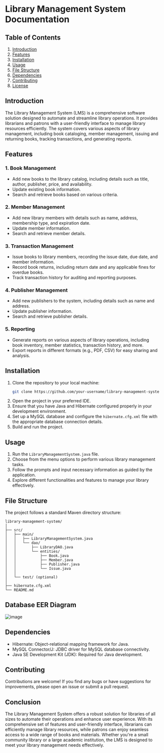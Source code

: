 # Library Management System Documentation

## Table of Contents
1. [Introduction](#introduction)
2. [Features](#features)
3. [Installation](#installation)
4. [Usage](#usage)
5. [File Structure](#file-structure)
6. [Dependencies](#dependencies)
7. [Contributing](#contributing)
8. [License](#license)

## Introduction
The Library Management System (LMS) is a comprehensive software solution designed to automate and streamline library operations. It provides librarians and patrons with a user-friendly interface to manage library resources efficiently. The system covers various aspects of library management, including book cataloging, member management, issuing and returning books, tracking transactions, and generating reports.

## Features
### 1. Book Management
- Add new books to the library catalog, including details such as title, author, publisher, price, and availability.
- Update existing book information.
- Search and retrieve books based on various criteria.

### 2. Member Management
- Add new library members with details such as name, address, membership type, and expiration date.
- Update member information.
- Search and retrieve member details.

### 3. Transaction Management
- Issue books to library members, recording the issue date, due date, and member information.
- Record book returns, including return date and any applicable fines for overdue books.
- Track transaction history for auditing and reporting purposes.

### 4. Publisher Management
- Add new publishers to the system, including details such as name and address.
- Update publisher information.
- Search and retrieve publisher details.

### 5. Reporting
- Generate reports on various aspects of library operations, including book inventory, member statistics, transaction history, and more.
- Export reports in different formats (e.g., PDF, CSV) for easy sharing and analysis.

## Installation
1. Clone the repository to your local machine:
   ```bash
   git clone https://github.com/your-username/library-management-system.git
   ```
2. Open the project in your preferred IDE.
3. Ensure that you have Java and Hibernate configured properly in your development environment.
4. Set up a MySQL database and configure the `hibernate.cfg.xml` file with the appropriate database connection details.
5. Build and run the project.

## Usage
1. Run the `LibraryManagementSystem.java` file.
2. Choose from the menu options to perform various library management tasks.
3. Follow the prompts and input necessary information as guided by the application.
4. Explore different functionalities and features to manage your library effectively.

## File Structure
The project follows a standard Maven directory structure:
```
library-management-system/
│
├── src/
│   ├── main/
│   │   ├── LibraryManagementSystem.java
│   │   └── dao/
│   │       ├── LibraryDAO.java
│   │       └── entities/
│   │           ├── Book.java
│   │           ├── Member.java
│   │           ├── Publisher.java
│   │           └── Issue.java
│   │
│   └── test/ (optional)
│
├── hibernate.cfg.xml
└── README.md
```


## Database EER Diagram
![image](https://github.com/subhadip-kundu/Java-programming/assets/124190254/82e6c8d2-1715-4d5f-b52b-069319bf1093)


## Dependencies
- Hibernate: Object-relational mapping framework for Java.
- MySQL Connector/J: JDBC driver for MySQL database connectivity.
- Java SE Development Kit (JDK): Required for Java development.

## Contributing
Contributions are welcome! If you find any bugs or have suggestions for improvements, please open an issue or submit a pull request.


## Conclusion
The Library Management System offers a robust solution for libraries of all sizes to automate their operations and enhance user experience. With its comprehensive set of features and user-friendly interface, librarians can efficiently manage library resources, while patrons can enjoy seamless access to a wide range of books and materials. Whether you're a small community library or a large academic institution, the LMS is designed to meet your library management needs effectively.
